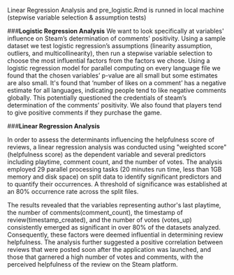 Linear Regression Analysis and pre_logistic.Rmd is runned in local machine (stepwise variable selection & assumption tests)

###**Logistic Regression Analysis**
We want to look specifically at variables' influence on Steam’s determination of comments' positivity. Using a sample dataset we test logistic regression’s assumptions (linearity assumption, outliers, and multicollinearity), then run a stepwise variable selection to choose the most influential factors from the factors we chose. Using a logistic regression model for parallel computing on every language file we found that the chosen variables’ p-value are all small but some estimates are also small. It's found that ‘number of likes on a comment’ has a negative estimate for all languages, indicating people tend to like negative comments globally. This potentially questioned the credentials of steam’s determination of the comments’ positivity. We also found that players tend to give positive comments if they purchase the game.

###**Linear Regression Analysis**

In order to assess the determinants influencing the helpfulness score of reviews, a linear regression analysis was conducted using "weighted score"(helpfulness score) as the dependent variable and several predictors including playtime, comment count, and the number of votes. The analysis employed 29 parallel processing tasks (20 minutes run time, less than 1GB memory and disk space) on split data to identify significant predictors and to quantify their occurrences. A threshold of significance was established at an 80% occurrence rate across the split files.

The results revealed that the variables representing author's last playtime, the number of comments(comment_count), the timestamp of review(timestamp_created), and the number of votes (votes_up) consistently emerged as significant in over 80% of the datasets analyzed. Consequently, these factors were deemed influential in determining review helpfulness. The analysis further suggested a positive correlation between reviews that were posted soon after the application was launched, and those that garnered a high number of votes and comments, with the perceived helpfulness of the review on the Steam platform.

